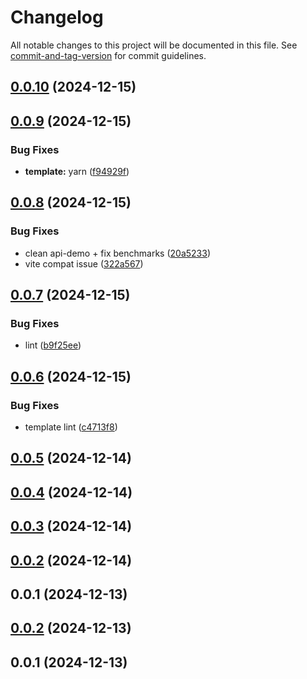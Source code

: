 # Changelog

All notable changes to this project will be documented in this file. See [commit-and-tag-version](https://github.com/absolute-version/commit-and-tag-version) for commit guidelines.

## [0.0.10](https://github.com/devthefuture-org/blastra/compare/v0.0.9...v0.0.10) (2024-12-15)

## [0.0.9](https://github.com/devthefuture-org/blastra/compare/v0.0.8...v0.0.9) (2024-12-15)


### Bug Fixes

* **template:** yarn ([f94929f](https://github.com/devthefuture-org/blastra/commit/f94929fd6a2685118cd5f5395eccd53f9dccf3fd))

## [0.0.8](https://github.com/devthefuture-org/blastra/compare/v0.0.7...v0.0.8) (2024-12-15)


### Bug Fixes

* clean api-demo + fix benchmarks ([20a5233](https://github.com/devthefuture-org/blastra/commit/20a523373fe23168dcd1b16a7f666e4d164b464d))
* vite compat issue ([322a567](https://github.com/devthefuture-org/blastra/commit/322a567dc32e3f9513aac4559f2d1e3188daf649))

## [0.0.7](https://github.com/devthefuture-org/blastra/compare/v0.0.6...v0.0.7) (2024-12-15)


### Bug Fixes

* lint ([b9f25ee](https://github.com/devthefuture-org/blastra/commit/b9f25ee618ac11112bea084e5a86aa5727c610c7))

## [0.0.6](https://github.com/devthefuture-org/blastra/compare/v0.0.5...v0.0.6) (2024-12-15)


### Bug Fixes

* template lint ([c4713f8](https://github.com/devthefuture-org/blastra/commit/c4713f80ee4cb9fface373a59c73fa3f9284113e))

## [0.0.5](https://github.com/devthefuture-org/blastra/compare/v0.0.4...v0.0.5) (2024-12-14)

## [0.0.4](https://github.com/devthefuture-org/blastra/compare/v0.0.3...v0.0.4) (2024-12-14)

## [0.0.3](https://github.com/devthefuture-org/blastra/compare/v0.0.2...v0.0.3) (2024-12-14)

## [0.0.2](https://github.com/devthefuture-org/blastra/compare/v0.0.1...v0.0.2) (2024-12-14)

## 0.0.1 (2024-12-13)

## [0.0.2](https://github.com/devthefuture-org/blastra/compare/v0.0.1...v0.0.2) (2024-12-13)

## 0.0.1 (2024-12-13)
